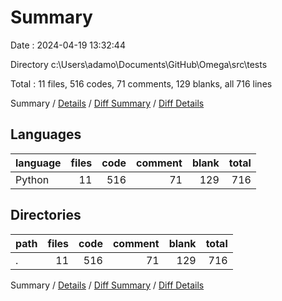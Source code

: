 # Summary

Date : 2024-04-19 13:32:44

Directory c:\\Users\\adamo\\Documents\\GitHub\\Omega\\src\\tests

Total : 11 files,  516 codes, 71 comments, 129 blanks, all 716 lines

Summary / [Details](details.md) / [Diff Summary](diff.md) / [Diff Details](diff-details.md)

## Languages
| language | files | code | comment | blank | total |
| :--- | ---: | ---: | ---: | ---: | ---: |
| Python | 11 | 516 | 71 | 129 | 716 |

## Directories
| path | files | code | comment | blank | total |
| :--- | ---: | ---: | ---: | ---: | ---: |
| . | 11 | 516 | 71 | 129 | 716 |

Summary / [Details](details.md) / [Diff Summary](diff.md) / [Diff Details](diff-details.md)